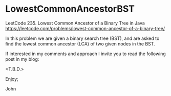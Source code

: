 # LowestCommonAncestorBST
LeetCode 235. Lowest Common Ancestor of a Binary Tree in Java
https://leetcode.com/problems/lowest-common-ancestor-of-a-binary-tree/

In this problem we are given a binary search tree (BST), and are asked
to find the lowest common ancestor (LCA) of two given nodes in the BST.

If interested in my comments and approach I invite you to read the 
following post in my blog:

<T.B.D.>

Enjoy;

John
